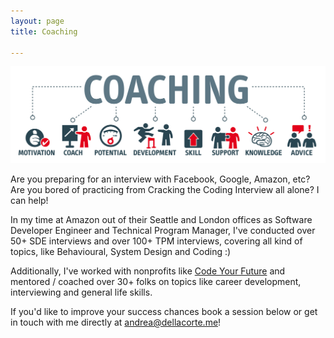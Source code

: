```yaml
---
layout: page
title: Coaching

---
```

![](/static/imgs/coaching-diagram.jpg.jpg "Coaching Diagram")

Are you preparing for an interview with Facebook, Google, Amazon, etc? Are you bored of practicing from Cracking the Coding Interview all alone? I can help!

In my time at Amazon out of their Seattle and London offices as Software Developer Engineer and Technical Program Manager,  I've conducted over 50+ SDE interviews and over 100+ TPM interviews, covering all kind of topics, like Behavioural, System Design and Coding :)

Additionally, I've worked with nonprofits like [Code Your Future]() and mentored / coached over 30+ folks on topics like career development, interviewing and general life skills.

If you'd like to improve your success chances book a session below or get in touch with me directly at [andrea@dellacorte.me](mailto:andrea@dellacorte.me)!

<!-- Calendly inline widget begin --> <div class="calendly-inline-widget" data-url="https://calendly.com/dellacorte" style="min-width:320px;height:500px;"></div> <script type="text/javascript" src="https://assets.calendly.com/assets/external/widget.js" async></script> <!-- Calendly inline widget end -->